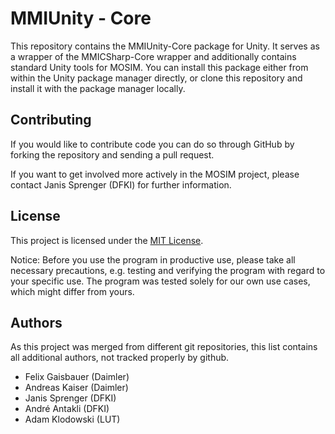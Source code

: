 
# MMIUnity - Core

This repository contains the MMIUnity-Core package for Unity. It serves as a wrapper of the MMICSharp-Core wrapper and additionally contains standard Unity tools for MOSIM. You can install this package either from within the Unity package manager directly, or clone this repository and install it with the package manager locally. 

## Contributing

If you would like to contribute code you can do so through GitHub by forking the repository and sending a pull request.

If you want to get involved more actively in the MOSIM project, please contact Janis Sprenger (DFKI) for further information.

## License

This project is licensed under the [MIT License](./LICENSE). 

Notice: Before you use the program in productive use, please take all necessary precautions, e.g. testing and verifying the program with regard to your specific use. The program was tested solely for our own use cases, which might differ from yours.

## Authors

As this project was merged from different git repositories, this list contains all additional authors, not tracked properly by github. 

- Felix Gaisbauer (Daimler)
- Andreas Kaiser (Daimler)
- Janis Sprenger (DFKI)
- André Antakli (DFKI)
- Adam Klodowski (LUT)
